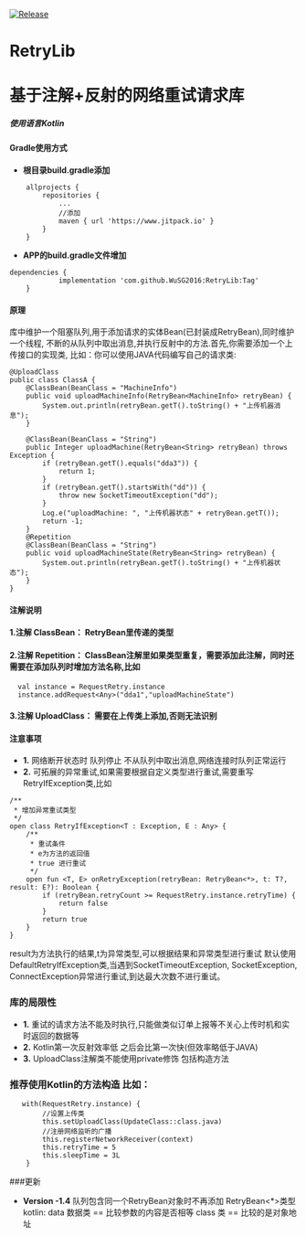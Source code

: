 [![Release](https://jitpack.io/v/WuSG2016/RetryLib.svg)](https://jitpack.io/#WuSG2016/RetryLib)
# RetryLib 
# 基于注解+反射的网络重试请求库
##### 使用语言Kotlin
#### Gradle使用方式
- **根目录build.gradle添加** 
```
	allprojects {
		repositories {
			...
			//添加
			maven { url 'https://www.jitpack.io' }
		}
	}
```
- **APP的build.gradle文件增加**
```
dependencies {
	        implementation 'com.github.WuSG2016:RetryLib:Tag'
	}
```
#### 原理
 库中维护一个阻塞队列,用于添加请求的实体Bean(已封装成RetryBean),同时维护一个线程,
不断的从队列中取出消息,并执行反射中的方法.首先,你需要添加一个上传接口的实现类,
比如：你可以使用JAVA代码编写自己的请求类:
```
@UploadClass
public class ClassA {
    @ClassBean(BeanClass = "MachineInfo")
    public void uploadMachineInfo(RetryBean<MachineInfo> retryBean) {
        System.out.println(retryBean.getT().toString() + "上传机器消息");
    }

    @ClassBean(BeanClass = "String")
    public Integer uploadMachine(RetryBean<String> retryBean) throws Exception {
        if (retryBean.getT().equals("dda3")) {
            return 1;
        }
        if (retryBean.getT().startsWith("dd")) {
            throw new SocketTimeoutException("dd");
        }
        Log.e("uploadMachine: ", "上传机器状态" + retryBean.getT());
        return -1;
    }
    @Repetition
    @ClassBean(BeanClass = "String")
    public void uploadMachineState(RetryBean<String> retryBean) {
        System.out.println(retryBean.getT().toString() + "上传机器状态");
    }
}
```
#### 注解说明
#### 1.注解 ClassBean： RetryBean里传递的类型
#### 2.注解 Repetition： ClassBean注解里如果类型重复，需要添加此注解，同时还需要在添加队列时增加方法名称,比如
```
  val instance = RequestRetry.instance
  instance.addRequest<Any>("dda1","uploadMachineState")
```
#### 3.注解 UploadClass： 需要在上传类上添加,否则无法识别

#### 注意事项
- **1.** 网络断开状态时 队列停止 不从队列中取出消息,网络连接时队列正常运行
- **2.**
  可拓展的异常重试,如果需要根据自定义类型进行重试,需要重写RetryIfException类,比如
```
/**
 * 增加异常重试类型
 */
open class RetryIfException<T : Exception, E : Any> {
    /**
     * 重试条件
     * e为方法的返回值
     * true 进行重试
     */
    open fun <T, E> onRetryException(retryBean: RetryBean<*>, t: T?, result: E?): Boolean {
        if (retryBean.retryCount >= RequestRetry.instance.retryTime) {
            return false
        }
        return true
    }
}
```
result为方法执行的结果,t为异常类型,可以根据结果和异常类型进行重试
默认使用DefaultRetryIfException类,当遇到SocketTimeoutException,
SocketException, ConnectException异常进行重试,到达最大次数不进行重试。 
### 库的局限性
- **1.**
  重试的请求方法不能及时执行,只能做类似订单上报等不关心上传时机和实时返回的数据等
- **2.** Kotlin第一次反射效率低 之后会比第一次快(但效率略低于JAVA) 
- **3.** UploadClass注解类不能使用private修饰 包括构造方法
### 推荐使用Kotlin的方法构造 比如：
```
   with(RequestRetry.instance) {
        //设置上传类
        this.setUploadClass(UpdateClass::class.java)
        //注册网络监听的广播
        this.registerNetworkReceiver(context)
        this.retryTime = 5
        this.sleepTime = 3L
    }
```
###更新
- **Version -1.4**
 队列包含同一个RetryBean对象时不再添加 RetryBean<*>类型
 kotlin:
   data 数据类      ==   比较参数的内容是否相等
   class 类        ==   比较的是对象地址
